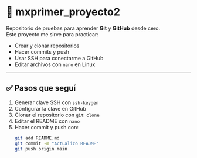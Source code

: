 # 🚀 mxprimer_proyecto2

Repositorio de pruebas para aprender **Git** y **GitHub** desde cero.  
Este proyecto me sirve para practicar:

- Crear y clonar repositorios  
- Hacer commits y push  
- Usar SSH para conectarme a GitHub  
- Editar archivos con `nano` en Linux  

---

## ✅ Pasos que seguí
1. Generar clave SSH con `ssh-keygen`  
2. Configurar la clave en GitHub  
3. Clonar el repositorio con `git clone`  
4. Editar el README con `nano`  
5. Hacer commit y push con:
   ```bash
   git add README.md
   git commit -m "Actualizo README"
   git push origin main

